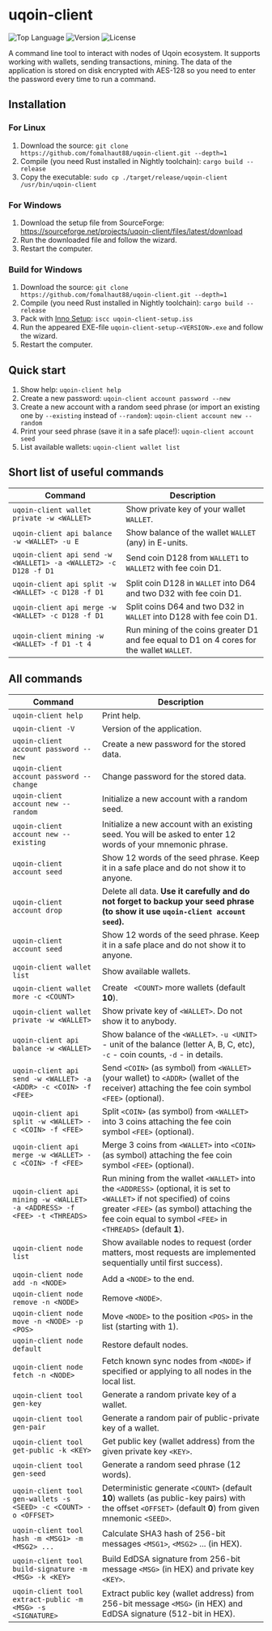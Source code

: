 # uqoin-client

![Top Language](https://img.shields.io/github/languages/top/fomalhaut88/winrk)
![Version](https://img.shields.io/badge/version-v0.1.3-green)
![License](https://img.shields.io/badge/license-MIT-orange)

A command line tool to interact with nodes of Uqoin ecosystem. It supports
working with wallets, sending transactions, mining. The data of the application
is stored on disk encrypted with AES-128 so you need to enter the password
every time to run a command.

## Installation

### For Linux

1. Download the source: `git clone https://github.com/fomalhaut88/uqoin-client.git --depth=1`
2. Compile (you need Rust installed in Nightly toolchain): `cargo build --release`
3. Copy the executable: `sudo cp ./target/release/uqoin-client /usr/bin/uqoin-client`

### For Windows

1. Download the setup file from SourceForge: https://sourceforge.net/projects/uqoin-client/files/latest/download
2. Run the downloaded file and follow the wizard.
3. Restart the computer.

### Build for Windows

1. Download the source: `git clone https://github.com/fomalhaut88/uqoin-client.git --depth=1`
2. Compile (you need Rust installed in Nightly toolchain): `cargo build --release`
3. Pack with [Inno Setup](https://jrsoftware.org/isinfo.php): `iscc uqoin-client-setup.iss`
4. Run the appeared EXE-file `uqoin-client-setup-<VERSION>.exe` and follow the wizard.
5. Restart the computer.

## Quick start

1. Show help: `uqoin-client help`
2. Create a new password: `uqoin-client account password --new`
3. Create a new account with a random seed phrase (or import an existing one by 
`--existing` instead of `--random`): `uqoin-client account new --random`
4. Print your seed phrase (save it in a safe place!): `uqoin-client account seed`
5. List available wallets: `uqoin-client wallet list`

## Short list of useful commands

| Command | Description |
|---|---|
| `uqoin-client wallet private -w <WALLET>` | Show private key of your wallet `WALLET`. |
| `uqoin-client api balance -w <WALLET> -u E` | Show balance of the wallet `WALLET` (any) in E-units. |
| `uqoin-client api send -w <WALLET1> -a <WALLET2> -c D128 -f D1` | Send coin D128 from `WALLET1` to `WALLET2` with fee coin D1. |
| `uqoin-client api split -w <WALLET> -c D128 -f D1` | Split coin D128 in `WALLET` into D64 and two D32 with fee coin D1. |
| `uqoin-client api merge -w <WALLET> -c D128 -f D1` | Split coins D64 and two D32 in `WALLET` into D128 with fee coin D1. |
| `uqoin-client mining -w <WALLET> -f D1 -t 4` | Run mining of the coins greater D1 and fee equal to D1 on 4 cores for the wallet `WALLET`. |

## All commands

| Command | Description |
|---|---|
| `uqoin-client help` | Print help. |
| `uqoin-client -V` | Version of the application. |
| `uqoin-client account password --new` | Create a new password for the stored data. |
| `uqoin-client account password --change` | Change password for the stored data. |
| `uqoin-client account new --random` | Initialize a new account with a random seed. |
| `uqoin-client account new --existing` | Initialize a new account with an existing seed. You will be asked to enter 12 words of your mnemonic phrase. |
| `uqoin-client account seed` | Show 12 words of the seed phrase. Keep it in a safe place and do not show it to anyone. |
| `uqoin-client account drop` | Delete all data. **Use it carefully and do not forget to backup your seed phrase (to show it use `uqoin-client account seed`).** |
| `uqoin-client account seed` | Show 12 words of the seed phrase. Keep it in a safe place and do not show it to anyone. |
| `uqoin-client wallet list` | Show available wallets. |
| `uqoin-client wallet more -c <COUNT>` | Create ` <COUNT>` more wallets (default **10**). |
| `uqoin-client wallet private -w <WALLET>` | Show private key of `<WALLET>`. Do not show it to anybody. |
| `uqoin-client api balance -w <WALLET>` | Show balance of the `<WALLET>`. `-u <UNIT>` - unit of the balance (letter A, B, C, etc), `-c` - coin counts, `-d` - in details. |
| `uqoin-client api send -w <WALLET> -a <ADDR> -c <COIN> -f <FEE>` | Send `<COIN>` (as symbol) from `<WALLET>` (your wallet) to `<ADDR>` (wallet of the receiver) attaching the fee coin symbol `<FEE>` (optional). |
| `uqoin-client api split -w <WALLET> -c <COIN> -f <FEE>` | Split `<COIN>` (as symbol) from `<WALLET>` into 3 coins attaching the fee coin symbol `<FEE>` (optional). |
| `uqoin-client api merge -w <WALLET> -c <COIN> -f <FEE>` | Merge 3 coins from `<WALLET>` into `<COIN>` (as symbol) attaching the fee coin symbol `<FEE>` (optional). |
| `uqoin-client api mining -w <WALLET> -a <ADDRESS> -f <FEE> -t <THREADS>` | Run mining from the wallet `<WALLET>` into the `<ADDRESS>` (optional,  it is set to `<WALLET>` if not specified) of coins greater `<FEE>` (as symbol) attaching the fee coin equal to symbol `<FEE>` in `<THREADS>` (default **1**). |
| `uqoin-client node list` | Show available nodes to request (order matters, most requests are implemented sequentially until first success). |
| `uqoin-client node add -n <NODE>` | Add a `<NODE>` to the end. |
| `uqoin-client node remove -n <NODE>` | Remove `<NODE>`. |
| `uqoin-client node move -n <NODE> -p <POS>` | Move `<NODE>` to the position `<POS>` in the list (starting with 1). |
| `uqoin-client node default` | Restore default nodes. |
| `uqoin-client node fetch -n <NODE>` | Fetch known sync nodes from `<NODE>` if specified or applying to all nodes in the local list. |
| `uqoin-client tool gen-key` | Generate a random private key of a wallet. |
| `uqoin-client tool gen-pair` | Generate a random pair of public-private key of a wallet. |
| `uqoin-client tool get-public -k <KEY>` | Get public key (wallet address) from the given private key `<KEY>`. |
| `uqoin-client tool gen-seed` | Generate a random seed phrase (12 words). |
| `uqoin-client tool gen-wallets -s <SEED> -c <COUNT> -o <OFFSET>` | Deterministic generate `<COUNT>` (default **10**) wallets (as public-key pairs) with the offset `<OFFSET>` (default **0**) from given mnemonic `<SEED>`. |
| `uqoin-client tool hash -m <MSG1> -m <MSG2> ...` | Calculate SHA3 hash of 256-bit messages `<MSG1>`, `<MSG2>` ... (in HEX). |
| `uqoin-client tool build-signature -m <MSG> -k <KEY>` | Build EdDSA signature from 256-bit message `<MSG>` (in HEX) and private key `<KEY>`. |
| `uqoin-client tool extract-public -m <MSG> -s <SIGNATURE>` | Extract public key (wallet address) from 256-bit message `<MSG>` (in HEX) and EdDSA signature (512-bit in HEX). |
